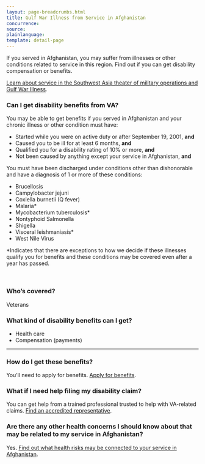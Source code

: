 ```yaml
---
layout: page-breadcrumbs.html
title: Gulf War Illness from Service in Afghanistan
concurrence: 
source: 
plainlanguage: 
template: detail-page
---
```


<div class="va-introtext">

If you served in Afghanistan, you may suffer from illnesses or other conditions related to service in this region. Find out if you can get disability compensation or benefits.

[Learn about service in the Southwest Asia theater of military operations and Gulf War Illness](/disability-benefits/conditions/exposure-to-hazardous-materials/gulf-war-illness/).

</div>


<div class="feature" markdown="1">

### Can I get disability benefits from VA?

You may be able to get benefits if you served in Afghanistan and your chronic illness or other condition must have:
- Started while you were on active duty or after September 19, 2001, **and**
- Caused you to be ill for at least 6 months, **and**
- Qualified you for a disability rating of 10% or more, **and**
- Not been caused by anything except your service in Afghanistan, **and**

You must have been discharged under conditions other than dishonorable and have a diagnosis of 1 or more of these conditions:

-	Brucellosis
-	Campylobacter jejuni
-	Coxiella burnetii (Q fever)
-	Malaria*
-	Mycobacterium tuberculosis* 
-	Nontyphoid Salmonella
-	Shigella
-	Visceral leishmaniasis* 
- West Nile Virus 

*Indicates that there are exceptions to how we decide if these illnesses qualify you for benefits and these conditions may be covered even after a year has passed.

<br>

### Who’s covered?

Veterans
</div>


### What kind of disability benefits can I get?

- Health care
- Compensation (payments)

-----

### How do I get these benefits?

You’ll need to apply for benefits. [Apply for benefits](/disability-benefits/apply/).

### What if I need help filing my disability claim?

You can get help from a trained professional trusted to help with VA-related claims. [Find an accredited representative](/disability-benefits/apply/help/).

### Are there any other health concerns I should know about that may be related to my service in Afghanistan?

Yes. [Find out what health risks may be connected to your service in Afghanistan](/health-care/health-conditions/conditions-related-to-service-era/operation-enduring-freedom/).

